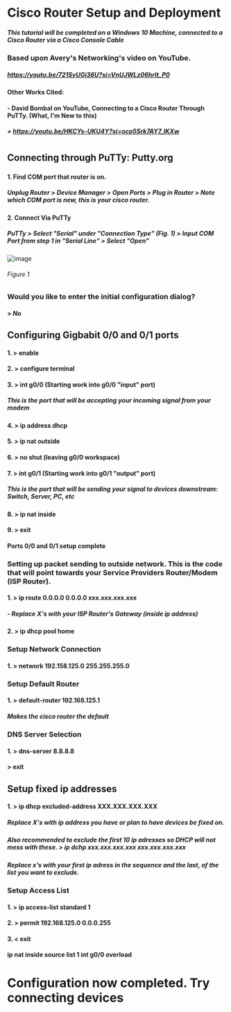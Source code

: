 # Cisco Router Setup and Deployment  

##### This tutorial will be completed on a Windows 10 Machine, connected to a Cisco Router via a Cisco Console Cable

### Based upon Avery's Networking's video on YouTube.
##### https://youtu.be/721SvUGi36U?si=VnUJWLz06hrlt_P0

#### Other Works Cited:
#### - David Bombal on YouTube, Connecting to a Cisco Router Through PuTTy. (What, I'm New to this)
##### + https://youtu.be/HKCYs-UKU4Y?si=ocp5Srk7AY7_lKXw

#
## Connecting through PuTTy: Putty.org
##### 
#### 1. Find COM port that router is on.
##### Unplug Router > Device Manager > Open Ports > Plug in Router > Note which COM port is new, this is your cisco router. 
#### 2. Connect Via PuTTy
##### PuTTy > Select "Serial" under "Connection Type" (Fig. 1) > Input COM Port from step 1 in "Serial Line" > Select "Open"
![image](https://github.com/TDykes2/Networking/assets/105371918/8c6152db-5622-4d82-ac17-d65353f979e6)
###### Figure 1   

### Would you like to enter the initial configuration dialog?
##### > No  

## Configuring Gigbabit 0/0 and 0/1 ports
#### 1. > enable
#### 2. > configure terminal
#### 3. > int g0/0 (Starting work into g0/0 "input" port)
  ##### This is the port that will be accepting your incoming signal from your modem
#### 4. > ip address dhcp
#### 5. > ip nat outside
#### 6. > no shut (leaving g0/0 workspace)
#### 7. > int g0/1 (Starting work into g0/1 "output" port) 
  ##### This is the port that will be sending your signal to devices downstream: Switch, Server, PC, etc
#### 8. > ip nat inside
#### 9. > exit
#### Ports 0/0 and 0/1 setup complete  

### Setting up packet sending to outside network. This is the code that will point towards your Service Providers Router/Modem (ISP Router). 
#### 1. > ip route 0.0.0.0 0.0.0.0 xxx.xxx.xxx.xxx
##### - Replace X's with your ISP Router's Gateway (inside ip address)
#### 2. > ip dhcp pool home

### Setup Network Connection
#### 1. > network 192.158.125.0 255.255.255.0

### Setup Default Router
#### 1. > default-router 192.168.125.1
##### Makes the cisco router the default

### DNS Server Selection
#### 1. > dns-server 8.8.8.8

#### > exit

## Setup fixed ip addresses
#### 1. > ip dhcp excluded-address XXX.XXX.XXX.XXX
##### Replace X's with ip address you have or plan to have devices be fixed on.
##### Also recommended to exclude the first 10 ip adresses so DHCP will not mess with these. > ip dchp xxx.xxx.xxx.xxx xxx.xxx.xxx.xxx
##### Replace x's with your first ip adress in the sequence and the last, of the list you want to exclude.


### Setup Access List
#### 1. > ip access-list standard 1
#### 2. > permit 192.168.125.0 0.0.0.255
#### 3. < exit

#### ip nat inside source list 1 int g0/0 overload
# Configuration now completed. Try connecting devices
